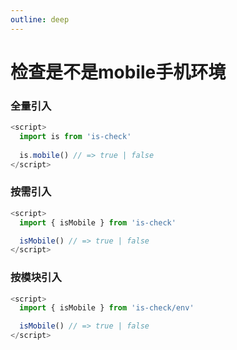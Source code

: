 ```yaml
---
outline: deep
---
```


# 检查是不是mobile手机环境

### 全量引入
```javascript
<script>
  import is from 'is-check'
  
  is.mobile() // => true | false
</script>
````
### 按需引入
```javascript
<script>
  import { isMobile } from 'is-check'

  isMobile() // => true | false
</script>
````
### 按模块引入
```javascript
<script>
  import { isMobile } from 'is-check/env'

  isMobile() // => true | false
</script>
````
